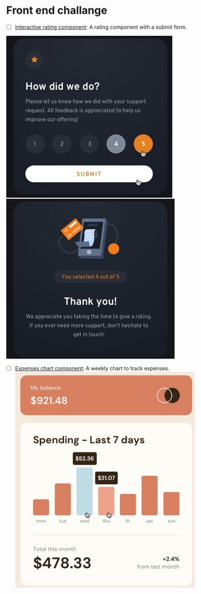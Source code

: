 # Front end challange

- [ ] [Interactive rating component](https://www.frontendmentor.io/challenges/interactive-rating-component-koxpeBUmI): A rating component with a submit form.

![ ](./_assets/interactive_rating_component_0.png)
![ ](./_assets/interactive_rating_component_1.png)

- [ ] [Expenses chart component](https://www.frontendmentor.io/challenges/expenses-chart-component-e7yJBUdjwt): A weekly chart to track expenses.
![ ](./_assets/exprenses_chart_componen.png)
